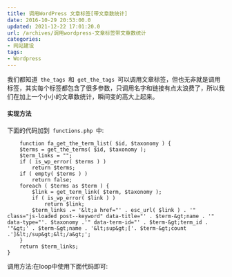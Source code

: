 ```yaml
---
title: 调用WordPress 文章标签[带文章数统计]
date: 2016-10-29 20:53:00.0
updated: 2021-12-22 17:01:20.0
url: /archives/调用wordpress-文章标签带文章数统计
categories: 
- 网站建设
tags: 
- Wordpress
---
```


<p>我们都知道<code> the_tags </code>和<code> get_the_tags </code>可以调用文章标签，但也无非就是调用标签，其实每个标签都包含了很多参数，只调用名字和链接有点太浪费了，所以我们在加上一个小小的文章数统计，瞬间变的高大上起来。</p><h4>实现方法</h4><p>下面的代码加到<code> functions.php </code>中:</p><pre><code class="lang-php">    function fa_get_the_term_list( $id, $taxonomy ) {
    $terms = get_the_terms( $id, $taxonomy );
    $term_links = &quot;&quot;;
    if ( is_wp_error( $terms ) )
        return $terms;
    if ( empty( $terms ) )
        return false;
    foreach ( $terms as $term ) {
        $link = get_term_link( $term, $taxonomy );
        if ( is_wp_error( $link ) )
            return $link;
        $term_links .= '&amp;lt;a href=&quot;' . esc_url( $link ) . '&quot; class=&quot;js-loaded post--keyword&quot; data-title=&quot;' . $term-&amp;gt;name . '&quot; data-type=&quot;'. $taxonomy .'&quot; data-term-id=&quot;' . $term-&amp;gt;term_id . '&quot;&amp;gt;' . $term-&amp;gt;name . '&amp;lt;sup&amp;gt;['. $term-&amp;gt;count .']&amp;lt;/sup&amp;gt;&amp;lt;/a&amp;gt;';
    }
    return $term_links;
}</code></pre><p>调用方法:在loop中使用下面代码即可:</p>